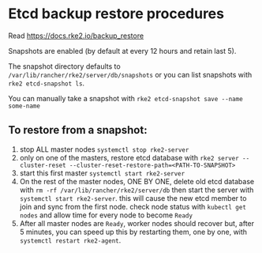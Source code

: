 # Etcd backup restore procedures

Read https://docs.rke2.io/backup_restore

Snapshots are enabled (by default at every 12 hours and retain last 5). 

The snapshot directory defaults to `/var/lib/rancher/rke2/server/db/snapshots` or you can list snapshots with `rke2 etcd-snapshot ls`.

You can manually take a snapshot with `rke2 etcd-snapshot save --name some-name`


## To restore from a snapshot:

1. stop ALL master nodes `systemctl stop rke2-server`
2. only on one of the masters, restore etcd database with `rke2 server --cluster-reset --cluster-reset-restore-path=<PATH-TO-SNAPSHOT>`
3. start this first master `systemctl start rke2-server`
4. On the rest of the master nodes, ONE BY ONE, delete old etcd database with `rm -rf /var/lib/rancher/rke2/server/db` then start the server with `systemctl start rke2-server`. this will cause the new etcd member to join and sync from the first node. check node status with `kubectl get nodes` and allow time for every node to become `Ready`
5. After all master nodes are `Ready`, worker nodes should recover but, after 5 minutes, you can speed up this by restarting them, one by one,  with `systemctl restart rke2-agent`.

